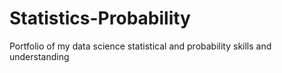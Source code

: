 # Statistics-Probability
Portfolio of my data science statistical and probability skills and understanding
